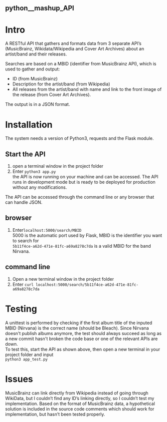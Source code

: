 ## python__mashup_API

# Intro
A RESTful API that gathers and formats data from 3 separate API’s (MusicBrainz, Wikidata/Wikipedia and Cover Art Archives) about an artist/band and their releases.

Searches are based on a MBID (identifier from MusicBrainz API), which is used to gather and output:
* ID (from MusicBrainz)
* Description for the artist/band (from Wikipedia)
* All releases from the artist/band with name and link to the front image of the release (from Cover Art Archives).

The output is in a JSON format.

# Installation
The system needs a version of Python3, requests and the Flask module. 

## Start the API
1. open a terminal window in the project folder 
2. Enter ```python3 app.py ```
<br> the API is now running on your machine and can be accessed. The API runs in development mode but is ready to be deployed for production without any modifications.


The API can be accessed through the command line or any browser that can handle JSON.

## browser
1. Enter``` localhost:5000/search/MBID ``` <br> 5000 is the automatic port used by Flask, MBID is the identifier you want to search for <br>
 ``` 5b11f4ce-a62d-471e-81fc-a69a8278c7da ``` is a valid MBID for the band Nirvana.


## command line
1. Open a new terminal window in the project folder
2. Enter ``` curl localhost:5000/search/5b11f4ce-a62d-471e-81fc-a69a8278c7da ``` 


# Testing
A unittest is performed by checking if the first album title of the inputed MBID (Nirvana) is the correct name (should be Bleach). Since Nirvana doesn't publish albums anymore, the test should always succeed as long as a new commit hasn't broken the code base or one of the relevant APIs are down. <br>
To test this, start the API as shown above, then open a new terminal in your project folder and input <br> ``` python3 app_test.py ```

# Issues
MusicBrainz can link directly from Wikipedia instead of going through WikiData, but I couldn’t find any ID’s linking directly, so I couldn’t test my implementation. Based on the format of MusicBrainz data, a hypothetical solution is included in the source code comments which should work for implementation, but hasn’t been tested properly.
